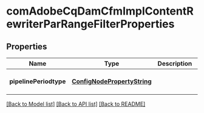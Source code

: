 # comAdobeCqDamCfmImplContentRewriterParRangeFilterProperties

## Properties
Name | Type | Description | Notes
------------ | ------------- | ------------- | -------------
**pipelinePeriodtype** | [**ConfigNodePropertyString**](ConfigNodePropertyString.md) |  | [optional] [default to null]

[[Back to Model list]](../README.md#documentation-for-models) [[Back to API list]](../README.md#documentation-for-api-endpoints) [[Back to README]](../README.md)


